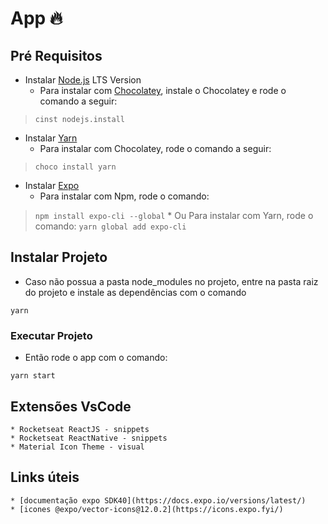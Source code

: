 # App :fire:

## Pré Requisitos ##

* Instalar [Node.js](https://nodejs.org/en/) LTS Version
	* Para instalar com [Chocolatey](https://chocolatey.org/), instale o Chocolatey e rode o comando a seguir: 
>`cinst nodejs.install`

* Instalar [Yarn](https://yarnpkg.com/)
	* Para instalar com Chocolatey, rode o comando a seguir: 
>`choco install yarn`

* Instalar [Expo](https://expo.io/learn)
    * Para instalar com Npm, rode o comando:
>`npm install expo-cli --global`
    * Ou Para instalar com Yarn, rode o comando:
>`yarn global add expo-cli`

## Instalar Projeto
* Caso não possua a pasta node_modules no projeto, entre na pasta raiz do projeto e instale as dependências com o comando 
```
yarn
```

### Executar Projeto ###
* Então rode o app com o comando: 
```
yarn start
```

## Extensões VsCode
	* Rocketseat ReactJS - snippets
	* Rocketseat ReactNative - snippets
	* Material Icon Theme - visual

## Links úteis
	* [documentação expo SDK40](https://docs.expo.io/versions/latest/)
	* [icones @expo/vector-icons@12.0.2](https://icons.expo.fyi/)